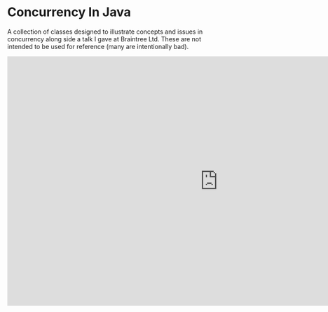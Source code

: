 # Concurrency In Java

A collection of classes designed to illustrate concepts and
issues in concurrency along side a talk I gave at Braintree Ltd.
These are not intended to be used for reference (many are intentionally bad).

<iframe src="https://docs.google.com/presentation/d/e/2PACX-1vR6TSIFQYxwap6AoGN1a1cKWh__yyVh_q091MN84DzSiX-wQJ7WckEyVo3NsSPMW-0o9tkDFbj_EBB7/embed?start=false&loop=false&delayms=3000" frameborder="0" width="960" height="569" allowfullscreen="true" mozallowfullscreen="true" webkitallowfullscreen="true"></iframe>